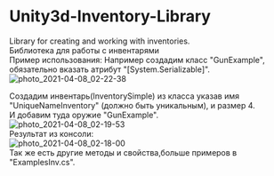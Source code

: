 # Unity3d-Inventory-Library
Library for creating and working with inventories.
<br>
Библиотека для работы с инвентарями
<br>
Пример использования:
Например создадим класс "GunExample", обязательно вказать атрибут "[System.Serializable]".
<br>
![photo_2021-04-08_02-22-38](https://user-images.githubusercontent.com/61995172/113946741-cc09ea80-9811-11eb-8dd8-4783fb06a785.jpg)

Создадим инвентарь(InventorySimple) из класса указав имя "UniqueNameInventory" (должно быть уникальным), и размер 4.
<br>
И добавим туда оружие "GunExample".
<br>
![photo_2021-04-08_02-19-53](https://user-images.githubusercontent.com/61995172/113947857-40de2400-9814-11eb-9d88-f06d32eea06c.jpg)
<br>
Результат из консоли:
<br>
![photo_2021-04-08_02-18-00](https://user-images.githubusercontent.com/61995172/113948038-ab8f5f80-9814-11eb-8b47-00ba121eb141.jpg)
<br>
Так же есть другие методы и свойства,больше примеров в "ExamplesInv.cs".
